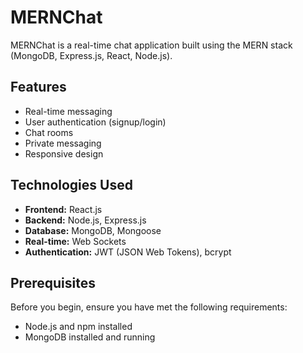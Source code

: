 # MERNChat

MERNChat is a real-time chat application built using the MERN stack (MongoDB, Express.js, React, Node.js).

## Features

- Real-time messaging
- User authentication (signup/login)
- Chat rooms
- Private messaging
- Responsive design

## Technologies Used

- **Frontend:** React.js
- **Backend:** Node.js, Express.js
- **Database:** MongoDB, Mongoose
- **Real-time:** Web Sockets
- **Authentication:** JWT (JSON Web Tokens), bcrypt

## Prerequisites

Before you begin, ensure you have met the following requirements:

- Node.js and npm installed
- MongoDB installed and running
